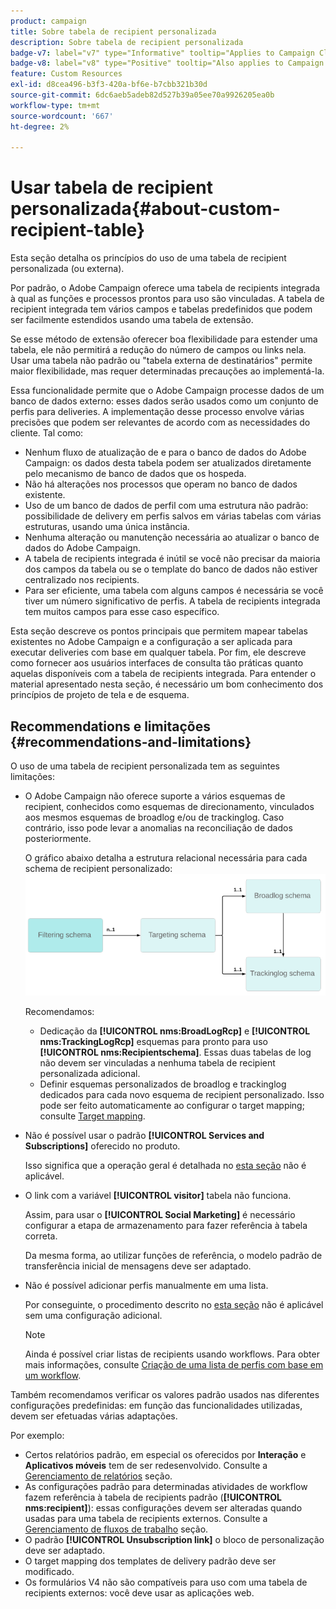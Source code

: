 ```yaml
---
product: campaign
title: Sobre tabela de recipient personalizada
description: Sobre tabela de recipient personalizada
badge-v7: label="v7" type="Informative" tooltip="Applies to Campaign Classic v7"
badge-v8: label="v8" type="Positive" tooltip="Also applies to Campaign v8"
feature: Custom Resources
exl-id: d8cea496-b3f3-420a-bf6e-b7cbb321b30d
source-git-commit: 6dc6aeb5adeb82d527b39a05ee70a9926205ea0b
workflow-type: tm+mt
source-wordcount: '667'
ht-degree: 2%

---
```


# Usar tabela de recipient personalizada{#about-custom-recipient-table}



Esta seção detalha os princípios do uso de uma tabela de recipient personalizada (ou externa).

Por padrão, o Adobe Campaign oferece uma tabela de recipients integrada à qual as funções e processos prontos para uso são vinculadas. A tabela de recipient integrada tem vários campos e tabelas predefinidos que podem ser facilmente estendidos usando uma tabela de extensão.

Se esse método de extensão oferecer boa flexibilidade para estender uma tabela, ele não permitirá a redução do número de campos ou links nela. Usar uma tabela não padrão ou &quot;tabela externa de destinatários&quot; permite maior flexibilidade, mas requer determinadas precauções ao implementá-la.

Essa funcionalidade permite que o Adobe Campaign processe dados de um banco de dados externo: esses dados serão usados como um conjunto de perfis para deliveries. A implementação desse processo envolve várias precisões que podem ser relevantes de acordo com as necessidades do cliente. Tal como:

* Nenhum fluxo de atualização de e para o banco de dados do Adobe Campaign: os dados desta tabela podem ser atualizados diretamente pelo mecanismo de banco de dados que os hospeda.
* Não há alterações nos processos que operam no banco de dados existente.
* Uso de um banco de dados de perfil com uma estrutura não padrão: possibilidade de delivery em perfis salvos em várias tabelas com várias estruturas, usando uma única instância.
* Nenhuma alteração ou manutenção necessária ao atualizar o banco de dados do Adobe Campaign.
* A tabela de recipients integrada é inútil se você não precisar da maioria dos campos da tabela ou se o template do banco de dados não estiver centralizado nos recipients.
* Para ser eficiente, uma tabela com alguns campos é necessária se você tiver um número significativo de perfis. A tabela de recipients integrada tem muitos campos para esse caso específico.

Esta seção descreve os pontos principais que permitem mapear tabelas existentes no Adobe Campaign e a configuração a ser aplicada para executar deliveries com base em qualquer tabela. Por fim, ele descreve como fornecer aos usuários interfaces de consulta tão práticas quanto aquelas disponíveis com a tabela de recipients integrada. Para entender o material apresentado nesta seção, é necessário um bom conhecimento dos princípios de projeto de tela e de esquema.

## Recommendations e limitações {#recommendations-and-limitations}

O uso de uma tabela de recipient personalizada tem as seguintes limitações:

* O Adobe Campaign não oferece suporte a vários esquemas de recipient, conhecidos como esquemas de direcionamento, vinculados aos mesmos esquemas de broadlog e/ou de trackinglog. Caso contrário, isso pode levar a anomalias na reconciliação de dados posteriormente.

   O gráfico abaixo detalha a estrutura relacional necessária para cada schema de recipient personalizado:
   ![](assets/custom_recipient_limitation.png)

   Recomendamos:

   * Dedicação da **[!UICONTROL nms:BroadLogRcp]** e **[!UICONTROL nms:TrackingLogRcp]** esquemas para pronto para uso **[!UICONTROL nms:Recipientschema]**. Essas duas tabelas de log não devem ser vinculadas a nenhuma tabela de recipient personalizada adicional.
   * Definir esquemas personalizados de broadlog e trackinglog dedicados para cada novo esquema de recipient personalizado. Isso pode ser feito automaticamente ao configurar o target mapping; consulte [Target mapping](../../configuration/using/target-mapping.md).

* Não é possível usar o padrão **[!UICONTROL Services and Subscriptions]** oferecido no produto.

   Isso significa que a operação geral é detalhada no [esta seção](../../delivery/using/managing-subscriptions.md) não é aplicável.

* O link com a variável **[!UICONTROL visitor]** tabela não funciona.

   Assim, para usar o **[!UICONTROL Social Marketing]** é necessário configurar a etapa de armazenamento para fazer referência à tabela correta.

   Da mesma forma, ao utilizar funções de referência, o modelo padrão de transferência inicial de mensagens deve ser adaptado.

* Não é possível adicionar perfis manualmente em uma lista.

   Por conseguinte, o procedimento descrito no [esta seção](../../platform/using/creating-and-managing-lists.md) não é aplicável sem uma configuração adicional.

   >[!NOTE]
   >
   >Ainda é possível criar listas de recipients usando workflows. Para obter mais informações, consulte [Criação de uma lista de perfis com base em um workflow](../../configuration/using/creating-a-profile-list-with-a-workflow.md).

Também recomendamos verificar os valores padrão usados nas diferentes configurações predefinidas: em função das funcionalidades utilizadas, devem ser efetuadas várias adaptações.

Por exemplo:

* Certos relatórios padrão, em especial os oferecidos por **Interação** e **Aplicativos móveis** tem de ser redesenvolvido. Consulte a [Gerenciamento de relatórios](../../configuration/using/managing-reports.md) seção.
* As configurações padrão para determinadas atividades de workflow fazem referência à tabela de recipients padrão (**[!UICONTROL nms:recipient]**): essas configurações devem ser alteradas quando usadas para uma tabela de recipients externos. Consulte a [Gerenciamento de fluxos de trabalho](../../configuration/using/managing-workflows.md) seção.
* O padrão **[!UICONTROL Unsubscription link]** o bloco de personalização deve ser adaptado.
* O target mapping dos templates de delivery padrão deve ser modificado.
* Os formulários V4 não são compatíveis para uso com uma tabela de recipients externos: você deve usar as aplicações web.
